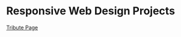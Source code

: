 # Responsive Web Design Projects

[Tribute Page](https://riccardolandolfo.github.io/IT-sideprojects/freeCodeCamp/Responsive_Web_Design_Projects/Tribute_Page/index.html)